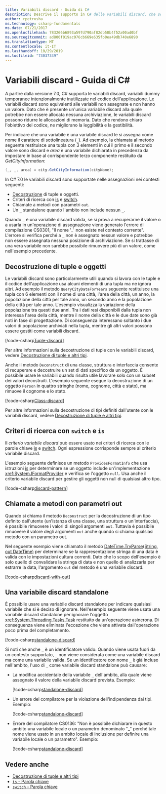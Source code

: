 ```yaml
---
title: Variabili discard - Guida di C#
description: Descrive il supporto in C# delle variabili discard, che sono variabili non assegnate e rimovibili, e le modalità d'uso di tali variabili.
author: rpetrusha
ms.technology: csharp-fundamentals
ms.date: 07/21/2017
ms.openlocfilehash: 783266b6893a597d790af82db50b4f52a00ad0bf
ms.sourcegitcommit: ad800f019ac976cb669e635fb0ea49db740e6890
ms.translationtype: MT
ms.contentlocale: it-IT
ms.lasthandoff: 10/29/2019
ms.locfileid: "73037339"
---
```

# <a name="discards---c-guide"></a>Variabili discard - Guida di C#

A partire dalla versione 7.0, C# supporta le variabili discard, variabili dummy temporanee intenzionalmente inutilizzate nel codice dell'applicazione. Le variabili discard sono equivalenti alle variabili non assegnate e non hanno un valore. Dato che è presente un'unica variabile discard alla quale potrebbe non essere allocata nessuna archiviazione, le variabili discard possono ridurre le allocazioni di memoria. Dato che rendono chiaro l'obiettivo del codice, ne migliorano la leggibilità e la gestibilità.

Per indicare che una variabile è una variabile discard le si assegna come nome il carattere di sottolineatura (`_`). Ad esempio, la chiamata al metodo seguente restituisce una tupla con 3 elementi in cui il primo e il secondo valore sono discard e *area* è una variabile dichiarata in precedenza da impostare in base al corrispondente terzo componente restituito da  *GetCityInformation*:

```csharp
(_, _, area) = city.GetCityInformation(cityName);
```

In C# 7.0 le variabili discard sono supportate nelle assegnazioni nei contesti seguenti:

- [Decostruzione](deconstruct.md) di tuple e oggetti.
- Criteri di ricerca con [is](language-reference/keywords/is.md) e [switch](language-reference/keywords/switch.md).
- Chiamate a metodi con parametri `out`.
- Un `_` standalone quando l'ambito non include nessun `_`.

Quando `_` è una variabile discard valida, se si prova a recuperarne il valore o a usarla in un'operazione di assegnazione viene generato l'errore di compilazione CS0301, "Il nome '\_' non esiste nel contesto corrente". L'errore si verifica perché a `_` non è assegnato nessun valore e potrebbe non essere assegnata nessuna posizione di archiviazione. Se si trattasse di una vera variabile non sarebbe possibile rimuovere più di un valore, come nell'esempio precedente.

## <a name="tuple-and-object-deconstruction"></a>Decostruzione di tuple e oggetti

Le variabili discard sono particolarmente utili quando si lavora con le tuple e il codice dell'applicazione usa alcuni elementi di una tupla ma ne ignora altri. Ad esempio il metodo `QueryCityDataForYears` seguente restituisce una tupla con 6 elementi con il nome di una città, l'area della città, un anno, la popolazione della città per tale anno, un secondo anno e la popolazione della città per tale anno. L'esempio visualizza la variazione della popolazione tra questi due anni. Tra i dati resi disponibili dalla tupla non interessa l'area della città, mentre il nome della città e le due date sono già noti in fase di progettazione. Di conseguenza interessano soltanto i due valori di popolazione archiviati nella tupla, mentre gli altri valori possono essere gestiti come variabili discard.  

[!code-csharp[Tuple-discard](../../samples/snippets/csharp/programming-guide/deconstructing-tuples/discard-tuple1.cs)]

Per altre informazioni sulla decostruzione di tuple con le variabili discard, vedere [Decostruzione di tuple e altri tipi](deconstruct.md#deconstructing-tuple-elements-with-discards).

Anche il metodo `Deconstruct` di una classe, struttura o interfaccia consente di recuperare e decostruire un set di dati specifico da un oggetto. È possibile usare le variabili quando risulta utile lavorare solo con un subset dei valori decostruiti. L'esempio seguente esegue la decostruzione di un oggetto `Person` in quattro stringhe (nome, cognome, città e stato), ma rimuove il cognome e lo stato.

[!code-csharp[Class-discard](../../samples/snippets/csharp/programming-guide/deconstructing-tuples/class-discard1.cs)]

Per altre informazioni sulla decostruzione di tipi definiti dall'utente con le variabili discard, vedere [Decostruzione di tuple e altri tipi](deconstruct.md#deconstructing-a-user-defined-type-with-discards).

## <a name="pattern-matching-with-switch-and-is"></a>Criteri di ricerca con `switch` e `is`

Il *criterio variabile discard* può essere usato nei criteri di ricerca con le parole chiave [is](language-reference/keywords/is.md) e [switch](language-reference/keywords/switch.md). Ogni espressione corrisponde sempre al criterio variabile discard.

L'esempio seguente definisce un metodo `ProvidesFormatInfo` che usa istruzioni [is](language-reference/keywords/is.md) per determinare se un oggetto include un'implementazione <xref:System.IFormatProvider> e verifica se l'oggetto `null`. Usa anche il criterio variabile discard per gestire gli oggetti non null di qualsiasi altro tipo.

[!code-csharp[discard-pattern](../../samples/snippets/csharp/programming-guide/discards/discard-pattern2.cs)]

## <a name="calls-to-methods-with-out-parameters"></a>Chiamate a metodi con parametri out

Quando si chiama il metodo `Deconstruct` per la decostruzione di un tipo definito dall'utente (un'istanza di una classe, una struttura o un'interfaccia), è possibile rimuovere i valori di singoli argomenti `out`. Tuttavia è possibile rimuovere il valore degli argomenti `out` anche quando si chiama qualsiasi metodo con un parametro out.

Nel seguente esempio viene chiamato il metodo [DateTime.TryParse(String, out DateTime)](<xref:System.DateTime.TryParse(System.String,System.DateTime@)>) per determinare se la rappresentazione stringa di una data è valida con le impostazioni cultura correnti. Dato che lo scopo dell'esempio è solo quello di convalidare la stringa di data e non quello di analizzarla per estrarre la data, l'argomento `out` del metodo è una variabile discard.

[!code-csharp[discard-with-out](../../samples/snippets/csharp/programming-guide/discards/discard-out1.cs)]

## <a name="a-standalone-discard"></a>Una variabile discard standalone

È possibile usare una variabile discard standalone per indicare qualsiasi variabile che si è deciso di ignorare. Nell'esempio seguente viene usata una variabile discard standalone per ignorare l'oggetto <xref:System.Threading.Tasks.Task> restituito da un'operazione asincrona. Di conseguenza viene eliminata l'eccezione che viene attivata dall'operazione poco prima del completamento.

[!code-csharp[standalone-discard](../../samples/snippets/csharp/programming-guide/discards/standalone-discard1.cs)]

Si noti che anche `_` è un identificatore valido. Quando viene usata fuori da un contesto supportato, `_` non viene considerata come una variabile discard ma come una variabile valida. Se un identificatore con nome `_` è già incluso nell'ambito, l'uso di `_` come variabile discard standalone può causare:

- La modifica accidentale della variabile `_` dell'ambito, alla quale viene assegnato il valore della variabile discard prevista. Esempio:

   [!code-csharp[standalone-discard](../../samples/snippets/csharp/programming-guide/discards/standalone-discard2.cs#1)]

- Un errore del compilatore per la violazione dell'indipendenza dai tipi. Esempio:

   [!code-csharp[standalone-discard](../../samples/snippets/csharp/programming-guide/discards/standalone-discard2.cs#2)]

- Errore del compilatore CS0136: "Non è possibile dichiarare in questo ambito una variabile locale o un parametro denominato "\_" perché tale nome viene usato in un ambito locale di inclusione per definire una variabile locale o un parametro". Esempio:

   [!code-csharp[standalone-discard](../../samples/snippets/csharp/programming-guide/discards/standalone-discard2.cs#3)]

## <a name="see-also"></a>Vedere anche

- [Decostruzione di tuple e altri tipi](deconstruct.md)
- [`is` - Parola chiave](language-reference/keywords/is.md)
- [`switch` - Parola chiave](language-reference/keywords/switch.md)
